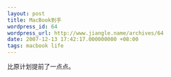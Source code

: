 ```yaml
---
layout: post
title: MacBook到手
wordpress_id: 64
wordpress_url: http://www.jiangle.name/archives/64
date: 2007-12-13 17:42:17.000000000 +08:00
tags: macbook life
---
```

比原计划提前了一点点。
